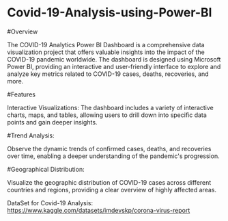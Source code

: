 # Covid-19-Analysis-using-Power-BI
#Overview

The COVID-19 Analytics Power BI Dashboard is a comprehensive data visualization project that offers valuable insights into the impact of the COVID-19 pandemic worldwide. The dashboard is designed using Microsoft Power BI, providing an interactive and user-friendly interface to explore and analyze key metrics related to COVID-19 cases, deaths, recoveries, and more.

#Features

Interactive Visualizations: The dashboard includes a variety of interactive charts, maps, and tables, allowing users to drill down into specific data points and gain deeper insights.

#Trend Analysis:

Observe the dynamic trends of confirmed cases, deaths, and recoveries over time, enabling a deeper understanding of the pandemic's progression.

#Geographical Distribution:

Visualize the geographic distribution of COVID-19 cases across different countries and regions, providing a clear overview of highly affected areas.

DataSet for Covid-19 Analysis: https://www.kaggle.com/datasets/imdevskp/corona-virus-report





